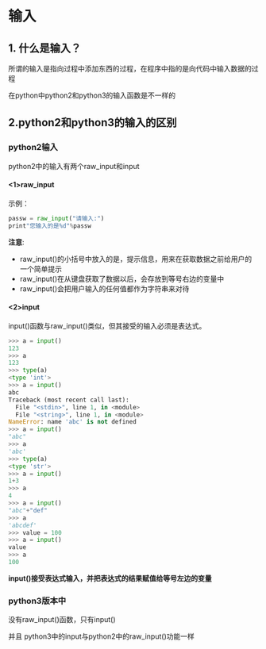 # 输入

## 1. 什么是输入？

所谓的输入是指向过程中添加东西的过程，在程序中指的是向代码中输入数据的过程

在python中python2和python3的输入函数是不一样的

## 2.python2和python3的输入的区别

### python2输入

python2中的输入有两个raw_input和input

#### <1>raw_input

示例：

```python
passw = raw_input("请输入:")
print"您输入的是%d"%passw
```

**注意**:

- raw_input()的小括号中放入的是，提示信息，用来在获取数据之前给用户的一个简单提示
- raw_input()在从键盘获取了数据以后，会存放到等号右边的变量中
- raw_input()会把用户输入的任何值都作为字符串来对待

#### <2>input

input()函数与raw_input()类似，但其接受的输入必须是表达式。

```python
>>> a = input() 
123
>>> a
123
>>> type(a)
<type 'int'>
>>> a = input()
abc
Traceback (most recent call last):
  File "<stdin>", line 1, in <module>
  File "<string>", line 1, in <module>
NameError: name 'abc' is not defined
>>> a = input()
"abc"
>>> a
'abc'
>>> type(a)
<type 'str'>
>>> a = input()
1+3
>>> a
4
>>> a = input()
"abc"+"def"
>>> a
'abcdef'
>>> value = 100
>>> a = input()
value
>>> a
100
```

**input()接受表达式输入，并把表达式的结果赋值给等号左边的变量**

###  python3版本中

没有raw_input()函数，只有input()

并且 python3中的input与python2中的raw_input()功能一样

